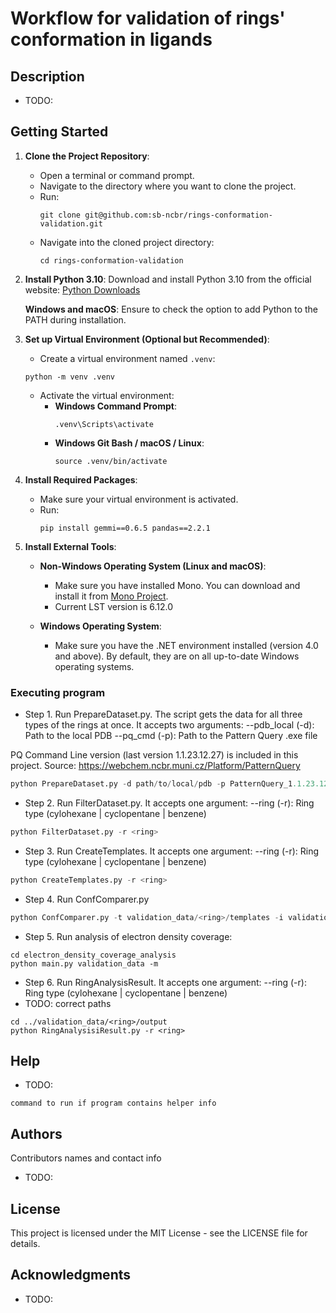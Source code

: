 # Workflow for validation of rings' conformation in ligands

## Description
* TODO:
## Getting Started

1. **Clone the Project Repository**:
   - Open a terminal or command prompt.
   - Navigate to the directory where you want to clone the project.
   - Run:
     ```
     git clone git@github.com:sb-ncbr/rings-conformation-validation.git
     ```
   - Navigate into the cloned project directory:
     ```
     cd rings-conformation-validation
     ```

2. **Install Python 3.10**: Download and install Python 3.10 from the official website: [Python Downloads](https://www.python.org/downloads/)
   
   **Windows and macOS**: Ensure to check the option to add Python to the PATH during installation.

3. **Set up Virtual Environment (Optional but Recommended)**:
    - Create a virtual environment named `.venv`:
     ```
     python -m venv .venv
     ```
   - Activate the virtual environment:
     - **Windows Command Prompt**:
       ```
       .venv\Scripts\activate
       ```
     - **Windows Git Bash / macOS / Linux**:
       ```
       source .venv/bin/activate
       ```

4. **Install Required Packages**:
   - Make sure your virtual environment is activated.
   - Run:
     ```
     pip install gemmi==0.6.5 pandas==2.2.1

     ```

5. **Install External Tools**:
   - **Non-Windows Operating System (Linux and macOS)**:
     - Make sure you have installed Mono. You can download and install it from [Mono Project](http://mono-project.com).
     - Current LST version is 6.12.0 
   
   - **Windows Operating System**:
     - Make sure you have the .NET environment installed (version 4.0 and above). By default, they are on all up-to-date Windows operating systems.

### Executing program

* Step 1. Run PrepareDataset.py. The script gets the data for all three types of the rings at once.
It accepts two arguments:
        --pdb_local (-d): Path to the local PDB
        --pq_cmd (-p): Path to the Pattern Query .exe file

PQ Command Line version (last version 1.1.23.12.27) is included in this project.
Source: https://webchem.ncbr.muni.cz/Platform/PatternQuery

```py
python PrepareDataset.py -d path/to/local/pdb -p PatternQuery_1.1.23.12.27b/WebChemistry.Queries.Service.exe
```
* Step 2. Run FilterDataset.py. It accepts one argument:
        --ring (-r): Ring type (cylohexane | cyclopentane | benzene)

```py
python FilterDataset.py -r <ring>
```
* Step 3. Run CreateTemplates. It accepts one argument:
        --ring (-r): Ring type (cylohexane | cyclopentane | benzene)

```py
python CreateTemplates.py -r <ring>
```
* Step 4. Run ConfComparer.py
```py
python ConfComparer.py -t validation_data/<ring>/templates -i validation_data/<ring>/filtered_ligands -o validation_data/<ring>/output -e SB_batch/SiteBinderCMD.exe -d 1.0
```
* Step 5. Run analysis of electron density coverage:
```
cd electron_density_coverage_analysis
python main.py validation_data -m
```
* Step 6. Run RingAnalysisResult. It accepts one argument:
        --ring (-r): Ring type (cylohexane | cyclopentane | benzene)
* TODO: correct paths
```
cd ../validation_data/<ring>/output
python RingAnalysisiResult.py -r <ring>

```
## Help

* TODO:
```
command to run if program contains helper info
```

## Authors

Contributors names and contact info

* TODO:


## License
This project is licensed under the MIT License - see the LICENSE file for details.

## Acknowledgments

* TODO: